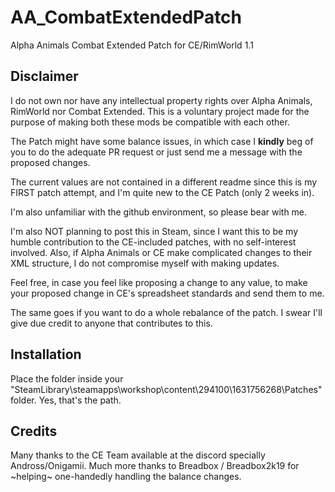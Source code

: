 # AA_CombatExtendedPatch
Alpha Animals Combat Extended Patch for CE/RimWorld 1.1

## Disclaimer ##
I do not own nor have any intellectual property rights over Alpha Animals, RimWorld nor Combat Extended. This is a voluntary project made for the purpose of making both these mods be compatible with each other.

The Patch might have some balance issues, in which case I **kindly** beg of you to do the adequate PR request or just send me a message with the proposed changes.

The current values are not contained in a different readme since this is my FIRST patch attempt, and I'm quite new to the CE Patch (only 2 weeks in).

I'm also unfamiliar with the github environment, so please bear with me.

I'm also NOT planning to post this in Steam, since I want this to be my humble contribution to the CE-included patches, with no self-interest involved. Also, if Alpha Animals or CE make complicated changes to their XML structure, I do not compromise myself with making updates.

Feel free, in case you feel like proposing a change to any value, to make your proposed change in CE's spreadsheet standards and send them to me. 

The same goes if you want to do a whole rebalance of the patch. I swear I'll give due credit to anyone that contributes to this.

## Installation ##

Place the folder inside your "SteamLibrary\steamapps\workshop\content\294100\1631756268\Patches\" folder. Yes, that's the path.

## Credits ##

Many thanks to the CE Team available at the discord specially Andross/Onigamii. Much more thanks to Breadbox / Breadbox2k19 for ~helping~ one-handedly handling the balance changes.
